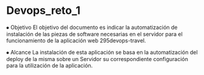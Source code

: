 # Devops_reto_1

⦁	Objetivo 
El objetivo del documento es indicar la automatización de instalación de las piezas de software necesarias en el servidor para el funcionamiento de la aplicación web 295devops-travel.

⦁	Alcance
La instalación de esta aplicación se basa en la automatización del deploy de la misma sobre un Servidor su correspondiente configuración para la utilización de la aplicación.
